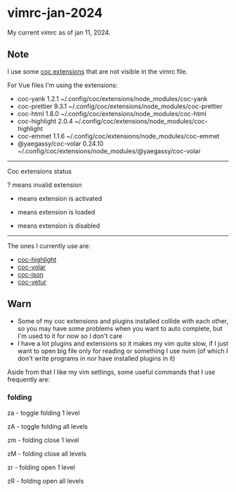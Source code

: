 # vimrc-jan-2024
My current vimrc as of jan 11, 2024.

## Note
I use some [coc extensions](https://github.com/neoclide/coc.nvim/wiki/Using-coc-extensions#implemented-coc-extensions) that are not visible in the vimrc file.

For Vue files I'm using the extensions: 
  * coc-yank 1.2.1 ~/.config/coc/extensions/node_modules/coc-yank                                                                                                            
  * coc-prettier 9.3.1 ~/.config/coc/extensions/node_modules/coc-prettier
  * coc-html 1.8.0 ~/.config/coc/extensions/node_modules/coc-html
  * coc-highlight 2.0.4 ~/.config/coc/extensions/node_modules/coc-highlight
  * coc-emmet 1.1.6 ~/.config/coc/extensions/node_modules/coc-emmet
  * @yaegassy/coc-volar 0.24.10 ~/.config/coc/extensions/node_modules/@yaegassy/coc-volar

------------------------------------------
Coc extensions status

? means invalid extension
* means extension is activated
+ means extension is loaded
- means extension is disabled
------------------------------------------

The ones I currently use are:
- [coc-highlight](https://github.com/neoclide/coc-highlight)
- [coc-volar](https://github.com/yaegassy/coc-volar)
- [coc-json](https://github.com/neoclide/coc-json)
- [coc-vetur](https://github.com/neoclide/coc-vetur)

## Warn
- Some of my coc extensions and plugins installed collide with each other, so you may have some problems when you want to auto complete, but I'm used to it for now so I don't care
- I have a lot plugins and extensions so it makes my vim quite slow, if I just want to open big file only for reading or something I use nvim (of which I don't write programs in nor have installed plugins in it)

Aside from that I like my vim settings, some useful commands that I use frequently are:

### folding
za - toggle folding 1 level

zA - toggle folding all levels

zm - folding close 1 level

zM - folding close all levels

zr - folding open 1 level

zR - folding open all levels
